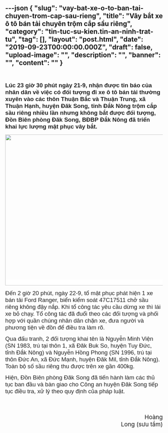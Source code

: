---json
{
    "slug": "vay-bat-xe-o-to-ban-tai-chuyen-trom-cap-sau-rieng",
    "title": "Vây bắt xe ô tô bán tải chuyên trộm cắp sầu riêng",
    "category": "tin-tuc-su-kien.tin-an-ninh-trat-tu",
    "tag": [],
    "layout": "post.html",
    "date": "2019-09-23T00:00:00.000Z",
    "draft": false,
    "upload-image": "",
    "description": "",
    "banner": "",
    "__content__": ""
}
---
<p>&nbsp;</p>

<p><strong><span style="font-size:14.0pt"><span style="background-color:white"><span style="font-family:&quot;Arial&quot;,&quot;sans-serif&quot;"><span style="color:#222222">L&uacute;c 23 giờ 30 ph&uacute;t ng&agrave;y 21-9, nhận được tin b&aacute;o của nh&acirc;n d&acirc;n về việc c&oacute; đối tượng đi xe &ocirc; t&ocirc; b&aacute;n tải thường xuy&ecirc;n v&agrave;o c&aacute;c th&ocirc;n Thuận Bắc v&agrave; Thuận Trung, x&atilde; Thuận Hạnh, huyện Đăk Song, tỉnh Đắk N&ocirc;ng trộm cắp sầu ri&ecirc;ng nhiều lần nhưng kh&ocirc;ng bắt được đối tượng, Đồn Bi&ecirc;n ph&ograve;ng Đăk Song, BĐBP Đắk N&ocirc;ng đ&atilde; triển khai lực lượng mật phục v&acirc;y bắt.</span></span></span></span></strong></p>

<p><strong><span style="font-size:14.0pt"><span style="background-color:white"><span style="font-family:&quot;Arial&quot;,&quot;sans-serif&quot;"><span style="color:#222222"><img src="file:///C:\Users\PHANTR~1\AppData\Local\Temp\msohtmlclip1\01\clip_image002.png" style="height:483px; width:646px" /></span></span></span></span></strong></p>

<p style="margin-left:0cm; margin-right:0cm"><span style="background-color:white"><span style="font-size:14.0pt"><span style="font-family:&quot;Arial&quot;,&quot;sans-serif&quot;"><span style="color:#222222">Đến 2 giờ 20 ph&uacute;t, ng&agrave;y 22-9, tổ mật phục ph&aacute;t hiện 1 xe b&aacute;n tải Ford Ranger, biển kiểm so&aacute;t 47C17511 chở sầu ri&ecirc;ng kh&ocirc;ng đậy nắp. Khi tổ c&ocirc;ng t&aacute;c y&ecirc;u cầu dừng xe th&igrave; l&aacute;i xe bỏ chạy. Tổ c&ocirc;ng t&aacute;c đ&atilde; đuổi theo c&aacute;c đối tượng v&agrave; phối hợp với quần ch&uacute;ng nh&acirc;n d&acirc;n chặn xe, đưa người v&agrave; phương tiện về đồn để điều tra l&agrave;m r&otilde;.</span></span></span></span></p>

<p style="margin-left:0cm; margin-right:0cm"><span style="background-color:white"><span style="font-size:14.0pt"><span style="font-family:&quot;Arial&quot;,&quot;sans-serif&quot;"><span style="color:#222222">Qua đấu tranh, 2 đối tượng khai t&ecirc;n l&agrave; Nguyễn Minh Viện (SN 1983, tr&uacute; tại th&ocirc;n 1, x&atilde; Đăk Buk So, huyện Tuy Đức, tỉnh Đắk N&ocirc;ng) v&agrave; Nguyễn Hồng Phong (SN 1996, tr&uacute; tại th&ocirc;n Đức An, x&atilde; Đức Mạnh, huyện Đăk Mil, tỉnh Đắk N&ocirc;ng). To&agrave;n bộ số sầu ri&ecirc;ng thu được tr&ecirc;n xe gần 400kg.</span></span></span></span></p>

<p style="margin-left:0cm; margin-right:0cm"><span style="background-color:white"><span style="font-size:14.0pt"><span style="font-family:&quot;Arial&quot;,&quot;sans-serif&quot;"><span style="color:#222222">Hiện, Đồn Bi&ecirc;n ph&ograve;ng Đăk Song đ&atilde; tiến h&agrave;nh l&agrave;m c&aacute;c thủ tục ban đầu v&agrave; b&agrave;n giao cho C&ocirc;ng an huyện Đăk Song tiếp tục điều tra, xử l&yacute; theo quy định của ph&aacute;p luật.</span></span></span></span></p>

<p style="text-align:right"><span style="font-size:14.0pt">&nbsp;&nbsp;&nbsp;&nbsp;&nbsp;&nbsp;&nbsp;&nbsp;&nbsp;&nbsp;&nbsp;&nbsp;&nbsp;&nbsp;&nbsp;&nbsp;&nbsp;&nbsp;&nbsp;&nbsp;&nbsp;&nbsp;&nbsp;&nbsp;&nbsp;&nbsp;&nbsp;&nbsp;&nbsp;&nbsp;&nbsp;&nbsp;&nbsp;&nbsp;&nbsp;&nbsp;&nbsp;&nbsp;&nbsp;&nbsp;&nbsp;&nbsp;&nbsp;&nbsp;&nbsp;&nbsp;&nbsp;&nbsp;&nbsp;&nbsp;&nbsp;&nbsp;&nbsp;&nbsp;&nbsp;&nbsp;&nbsp;&nbsp;&nbsp;&nbsp;&nbsp;&nbsp;&nbsp;&nbsp;&nbsp;&nbsp;&nbsp;&nbsp;&nbsp;&nbsp;&nbsp;&nbsp;&nbsp;&nbsp;&nbsp;&nbsp;&nbsp;&nbsp;&nbsp;&nbsp;&nbsp;&nbsp;&nbsp;&nbsp;&nbsp;&nbsp;&nbsp;&nbsp;&nbsp;&nbsp;&nbsp;&nbsp;&nbsp;&nbsp;&nbsp;&nbsp;&nbsp;&nbsp;&nbsp;&nbsp;&nbsp;&nbsp;&nbsp;&nbsp;&nbsp;&nbsp;&nbsp;&nbsp;&nbsp;&nbsp;&nbsp;&nbsp;&nbsp;&nbsp;&nbsp;&nbsp;&nbsp;&nbsp;&nbsp;&nbsp;&nbsp;&nbsp;&nbsp;&nbsp;&nbsp;&nbsp;&nbsp;&nbsp;&nbsp;&nbsp;&nbsp;&nbsp;&nbsp;&nbsp;&nbsp;&nbsp;&nbsp;&nbsp;&nbsp;&nbsp;&nbsp;&nbsp;&nbsp; &nbsp;&nbsp;&nbsp;&nbsp;&nbsp;&nbsp;&nbsp;&nbsp;&nbsp;&nbsp;&nbsp;&nbsp;&nbsp;&nbsp;&nbsp;&nbsp;&nbsp;&nbsp;&nbsp;&nbsp;&nbsp;&nbsp;&nbsp;&nbsp;&nbsp;&nbsp;&nbsp;&nbsp;&nbsp;&nbsp;&nbsp;&nbsp;&nbsp;&nbsp;&nbsp;&nbsp;&nbsp;&nbsp;&nbsp;&nbsp;&nbsp;&nbsp;&nbsp;&nbsp;&nbsp;&nbsp;&nbsp;&nbsp;&nbsp;&nbsp;&nbsp;&nbsp;&nbsp;&nbsp;&nbsp;&nbsp;&nbsp;&nbsp;&nbsp;&nbsp;&nbsp;&nbsp;&nbsp;&nbsp;&nbsp;&nbsp;&nbsp;&nbsp;&nbsp;&nbsp;&nbsp;&nbsp;&nbsp;&nbsp;&nbsp;&nbsp; Ho&agrave;ng Long (sưu tầm)</span></p>
